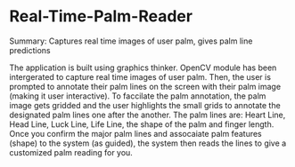 # Real-Time-Palm-Reader
Summary: Captures real time images of user palm, gives palm line predictions

The application is built using graphics thinker. OpenCV module has been intergerated to capture real time images of user palm. 
Then, the user is prompted to annotate their palm lines on the screen with their palm image (making it user interactive).
To faccilate the palm annotation, the palm image gets gridded and the user highlights the small grids to annotate the designated palm lines one after the another.
The palm lines are: Heart Line, Head Line, Luck Line, Life Line, the shape of the palm and finger length. 
Once you confirm the major palm lines and assocaiate palm features (shape) to the system (as guided), the system then reads the lines to give a customized palm reading for you.

